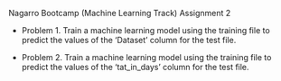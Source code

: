 Nagarro Bootcamp (Machine Learning Track) Assignment 2

* Problem 1. Train a machine learning model using the training file to predict the values of the ‘Dataset’ column for the test file.

* Problem 2. Train a machine learning model using the training file to predict the values of the ‘tat_in_days’ column for the test file.
